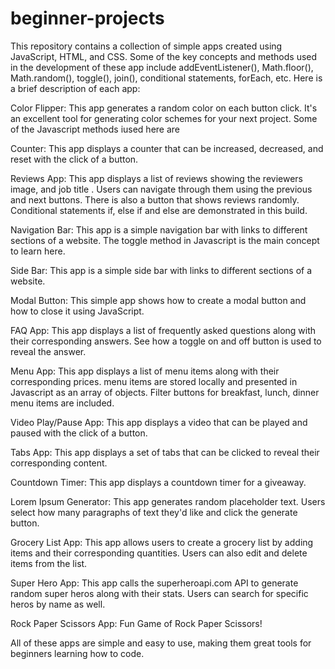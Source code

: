 # beginner-projects
This repository contains a collection of simple apps created using JavaScript, HTML, and CSS. Some of the key concepts and methods used in the development of these app include addEventListener(), Math.floor(), Math.random(), toggle(), join(), conditional statements, forEach, etc. Here is a brief description of each app:

Color Flipper:
This app generates a random color on each button click. It's an excellent tool for generating color schemes for your next project. Some of the Javascript methods iused here are 

Counter:
This app displays a counter that can be increased, decreased, and reset with the click of a button.

Reviews App:
This app displays a list of reviews showing the reviewers image, and job title . Users can navigate through them using the previous and next buttons. There is also a button that shows reviews randomly. Conditional statements if, else if and else are demonstrated in this build.

Navigation Bar:
This app is a simple navigation bar with links to different sections of a website. The toggle method in Javascript is the main concept to learn here.

Side Bar:
This app is a simple side bar with links to different sections of a website.

Modal Button:
This simple app shows how to create a modal button and how to close it using JavaScript.

FAQ App:
This app displays a list of frequently asked questions along with their corresponding answers. See how a toggle on and off button is used to reveal the answer.

Menu App:
This app displays a list of menu items along with their corresponding prices. menu items are stored locally and presented in Javascript as an array of objects. Filter buttons for breakfast, lunch, dinner menu items are included.

Video Play/Pause App:
This app displays a video that can be played and paused with the click of a button.

Tabs App:
This app displays a set of tabs that can be clicked to reveal their corresponding content.

Countdown Timer:
This app displays a countdown timer for a giveaway.

Lorem Ipsum Generator:
This app generates random placeholder text. Users select how many paragraphs of text they'd like and click the generate button.

Grocery List App:
This app allows users to create a grocery list by adding items and their corresponding quantities. Users can also edit and delete items from the list.

Super Hero App:
This app calls the superheroapi.com API to generate random super heros along with their stats. Users can search for specific heros by name as well.

Rock Paper Scissors App:
Fun Game of Rock Paper Scissors!

All of these apps are simple and easy to use, making them great tools for beginners learning how to code.
